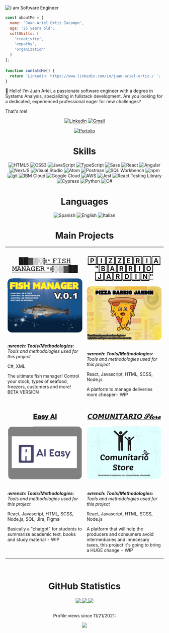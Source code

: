
![I am Software Engineer](https://gcdnb.pbrd.co/images/NBqt8bXzPfgd.png?o=1)


```JavaScript
const aboutMe = {
  name: 'Juan Ariel Ortiz Iacampo',
  age: '25 years old';
  softSkills: [
    'creativity',
    'empathy',
    'organization'
  ]
};

function contatcMe() {
  return 'Linkedin: https://www.linkedin.com/in/juan-ariel-ortiz-/ ';
}
```



<P> 🌟 Hello! I’m Juan Ariel, a passionate software engineer with a degree in Systems Analysis, specializing in fullstack development. Are you looking for a dedicated, experienced professional eager for new challenges?

That's me!</P>



<div align="center">
  <a href="https://www.linkedin.com/in/juan-ariel-ortiz-/" target="_blank" rel="external"><img src="https://img.shields.io/badge/LinkedIn-0077B5?style=for-the-badge&logo=linkedin&logoColor=white" alt="Linkedin"></a>
  <a href="mailto:juanarielok@gmail.com" target="_blank"><img src="https://img.shields.io/badge/Gmail-D14836?style=for-the-badge&logo=gmail&logoColor=white" alt="Gmail"></a>
  
  <a href="        /" target="_blank"><img src="https://img.shields.io/badge/Portfolio-%23000000.svg?style=for-the-badge&logo=firefox&logoColor=#FF7139" alt="Portolio"></a> 
</div>







<h1 align="center">Skills</h1>

<div align="center">
  <img
    src="https://img.shields.io/badge/HTML5-E34F26?style=for-the-badge&logo=html5&logoColor=white"
    alt="HTML5"
  />
  <img
    src="https://img.shields.io/badge/CSS3-1572B6?style=for-the-badge&logo=css3&logoColor=white"
    alt="CSS3"
  />
  <img
    src="https://img.shields.io/badge/JavaScript-F7DF1E?style=for-the-badge&logo=javascript&logoColor=black"
    alt="JavaScript"
  />
  <img
    src="https://img.shields.io/badge/TypeScript-007ACC?style=for-the-badge&logo=typescript&logoColor=white"
    alt="TypeScript"
  />
  <img
    src="https://img.shields.io/badge/Sass-CC6699?style=for-the-badge&logo=sass&logoColor=white"
    alt="Sass"
  />
  <img
    src="https://img.shields.io/badge/React-20232A?style=for-the-badge&logo=react&logoColor=61DAFB"
    alt="React"
  />
  <img
    src="https://img.shields.io/badge/Angular-DD0031?style=for-the-badge&logo=angular&logoColor=white"
    alt="Angular"
  />
  <img
    src="https://img.shields.io/badge/Next.js-000000?style=for-the-badge&logo=next.js&logoColor=white"
    alt="NextJS"
  />
  <img
    src="https://img.shields.io/badge/Visual_Studio-5C2D91?style=for-the-badge&logo=visual-studio&logoColor=white"
    alt="Visual Studio"
  />
  <img
    src="https://img.shields.io/badge/Atom-66595C?style=for-the-badge&logo=atom&logoColor=white"
    alt="Atom"
  />
  <img
    src="https://img.shields.io/badge/Postman-FF6C37?style=for-the-badge&logo=postman&logoColor=white"
    alt="Postman"
  />
  <img
    src="https://img.shields.io/badge/MySQL-4479A1?style=for-the-badge&logo=mysql&logoColor=white"
    alt="SQL Workbench"
  />
  <img
    src="https://img.shields.io/badge/npm-CB3837?style=for-the-badge&logo=npm&logoColor=white"
    alt="npm"
  />
  <img
    src="https://img.shields.io/badge/git-F05032?style=for-the-badge&logo=git&logoColor=white"
    alt="git"
  />
  <img
    src="https://img.shields.io/badge/IBM%20Cloud-1261FE?style=for-the-badge&logo=IBM%20Cloud&logoColor=white"
    alt="IBM Cloud"
  />
  <img
    src="https://img.shields.io/badge/Google%20Cloud-4285F4?style=for-the-badge&logo=googlecloud&logoColor=white"
    alt="Google Cloud"
  />
  <img
    src="https://img.shields.io/badge/Amazon%20AWS-232F3E?style=for-the-badge&logo=amazonaws&logoColor=white"
    alt="AWS"
  />
  <img
    src="https://img.shields.io/badge/Jest-C21325?style=for-the-badge&logo=jest&logoColor=white"
    alt="Jest"
  />
  <img
    src="https://img.shields.io/badge/Testing%20Library-E33332?style=for-the-badge&logo=testing-library&logoColor=white"
    alt="React Testing Library"
  />
  <img
    src="https://img.shields.io/badge/Cypress-17202C?style=for-the-badge&logo=cypress&logoColor=white"
    alt="Cypress"
  />
  <img
    src="https://img.shields.io/badge/Python-3776AB?style=for-the-badge&logo=python&logoColor=white"
    alt="Python"
  />
  <img
    src="https://img.shields.io/badge/C%23-239120?style=for-the-badge&logo=c-sharp&logoColor=white"
    alt="C#"
  />
</div>
<h1 align="center">Languages</h1>
<div align="center">
  <img
    src="https://img.shields.io/badge/Spanish-E34F26?style=for-the-badge&logo=none&logoColor=white"
    alt="Spanish"
  />
  <img
    src="https://img.shields.io/badge/English-1572B6?style=for-the-badge&logo=none&logoColor=white"
    alt="English"
  />
  <img
    src="https://img.shields.io/badge/Italian-007ACC?style=for-the-badge&logo=none&logoColor=white"
    alt="Italian"
  />
</div>





<h1 align="center">Main Projects</h1>

<table>
  <tr>
    <td valign="top" width="50%">
      <h2 align="center"><a href="https://github.com/Juanarielok/Fish-Manager-2021">██▓▒­░⡷⠂𝙵𝙸𝚂𝙷 𝙼𝙰𝙽𝙰𝙶𝙴𝚁⠐⢾░▒▓██</a></h2>
      <a href="https://github.com/Juanarielok/Fish-Manager-2021"><img width="100%" src="FISHMANAGER1.png" alt="Project-preview1" /></a>
      <br>
      <br>
           <p><em><strong>:wrench: Tools/Methodologies:</strong> Tools and methodologies used for this project</em></p>
     <p>C#, XML</p>
      <p>The ultimate fish manager! Control your stock, types of seafood, freezers, customers and more! BETA VERSION </p>
    </td>
    <td valign="top" width="50%">
      <h2 align="center"><a href="https://github.com/Juanarielok/BarrioJardin-Pizzeria">🄿🄸🅉🅉🄴🅁🄸🄰 "🄱🄰🅁🅁🄸🄾 🄹🄰🅁🄳🄸🄽"</a></h2>
      <a href="https://github.com/Juanarielok/BarrioJardin-Pizzeria"><img width="100%" src="fortu.png" alt="Project-preview" /></a>
      <br>
      <br>
          <p><em><strong>:wrench: Tools/Methodologies:</strong> Tools and methodologies used for this project</em></p>
      <p>React, Javascript, HTML, SCSS, Node.js</p>
      <p>A platform to manage deliveries more cheaper- WIP</p>
    </td>
  </tr>
  <tr>
    <td valign="top" width="50%">
      <h2 align="center"><a href="https://github.com/Juanarielok/easyai"> 𝐄𝐚𝐬𝐲 𝐀𝐈</a></h2>
      <a href="https://github.com/Juanarielok/easyai"><img width="100%" src="aie.png" alt="Project-preview" /></a>
      <br>
      <br>
      <p><em><strong>:wrench: Tools/Methodologies:</strong> Tools and methodologies used for this project</em></p>
     <p>React, Javascript, HTML, SCSS, Node.js, SQL, Jira, Figma</p>
      <p>Basically a "chatgpt" for students to summarize academic text, books and study material - WIP</p>
    </td>
    <td valign="top" width="50%">
      <h2 align="center"><a href="https://github.com/Juanarielok/repository4">𝘾𝙊𝙈𝙐𝙉𝙄𝙏𝘼𝙍𝙄𝙊 𝓢𝓽𝓸𝓻𝓮</a></h2>
      <a href="https://github.com/Juanarielok/repository4"><img width="100%" src="comn.png" alt="Project-preview" /></a>
      <br>
      <br>
      <p><em><strong>:wrench: Tools/Methodologies:</strong> Tools and methodologies used for this project</em></p>
      <p>React, Javascript, HTML, SCSS, Node.js</p>
      <p>A platform that will help the producers and consumers avoid intermediaries and innecesary taxes, this project it's going to bring a HUGE change - WIP</p>
    </td>
  </tr>
</table>
<br>



<h1 align="center">GitHub Statistics</h1>

<div align="center">
  <a href="https://github.com/anuraghazra/github-readme-stats">
    <img align="center" width="500px" src="https://github-readme-stats.vercel.app/api?username=Juanarielok&count_private=true&show_icons=true&theme=dracula" />
  </a>
  <a href="https://github.com/anuraghazra/github-readme-stats">
    <img align="center" width="500px" src="https://github-readme-stats.vercel.app/api/top-langs/?username=Juanarielok&layout=compact&theme=dracula&langs_count=10&hide=shell,less,dockerfile,jinja" />
  </a>
  <a href="https://git.io/streak-stats">
    <img align="center" width="500px" src="http://github-readme-streak-stats.herokuapp.com?user=Juanarielok&theme=dark&date_format=M%20j%5B%2C%20Y%5D" />
  </a>
  <br>
  <br>
  <div>
    <p>Profile views since 11/21/2021:</p>
    <p><img alingn="center" src="https://profile-counter.glitch.me/Juanarielok/count.svg"></p>
  </div>
</div>


